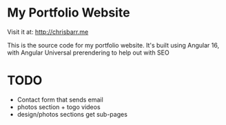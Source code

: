 # My Portfolio Website
Visit it at: http://chrisbarr.me

This is the source code for my portfolio website.
It's built using Angular 16, with Angular Universal prerendering to help out with SEO


# TODO
* Contact form that sends email
* photos section + togo videos
* design/photos sections get sub-pages
